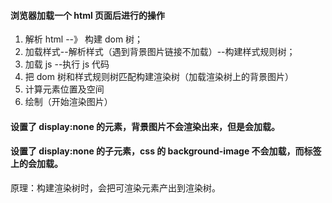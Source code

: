 #### 浏览器加载一个 html 页面后进行的操作

1.  解析 html --》 构建 dom 树；
2.  加载样式--解析样式（遇到背景图片链接不加载）--构建样式规则树；
3.  加载 js --执行 js 代码
4.  把 dom 树和样式规则树匹配构建渲染树（加载渲染树上的背景图片）
5.  计算元素位置及空间
6.  绘制（开始渲染图片）

#### 设置了 display:none 的元素，背景图片不会渲染出来，但是会加载。

#### 设置了 display:none 的子元素，css 的 background-image 不会加载，而标签上的会加载。

原理：构建渲染树时，会把可渲染元素产出到渲染树。
